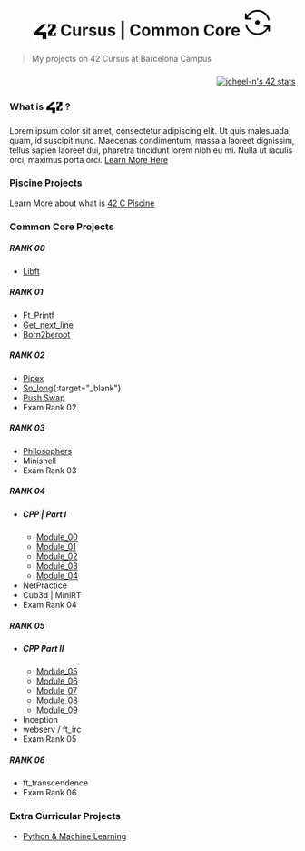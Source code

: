 <!--HEADER-->
<h1 align="center">
 <picture>
  
  <source media="(prefers-color-scheme: dark)" srcset="https://raw.githubusercontent.com/josephcheel/42-Cursus/main/resources/42_Logo_White.svg">
  <img alt="42" width=40 align="center" src="https://raw.githubusercontent.com/josephcheel/42-Cursus/main/resources/42_Logo.svg">
 </picture>
 Cursus |
 Common Core
<img src="resources/InProgress.svg">

</h1>
<!--FINISH HEADER-->


<!--![Common_core](/resources/common_core.png)-->
<!--<center><img src="/resources/common_core_black.png" width="600"  height= auto/></center>-->

> My projects on 42 Cursus at Barcelona Campus 

###

<div align="right">
<a href="https://github.com/JaeSeoKim/badge42"><img width=500 src="https://badge42.vercel.app/api/v2/clfo781th000608l4lo1z8jb2/stats?cursusId=21&coalitionId=205" alt="jcheel-n's 42 stats" /></a>
</div>

<h3>
What is 
 <picture>
  <source media="(prefers-color-scheme: dark)" srcset="https://raw.githubusercontent.com/josephcheel/42-Cursus/main/resources/42_Logo_White.svg">
  <img alt="42" width=30 align="center" src="https://raw.githubusercontent.com/josephcheel/42-Cursus/main/resources/42_Logo.svg">
 </picture>
 ?
</h3>
Lorem ipsum dolor sit amet, consectetur adipiscing elit. Ut quis malesuada quam, id suscipit nunc. Maecenas condimentum, massa a laoreet dignissim, tellus sapien laoreet dui, pharetra tincidunt lorem nibh eu mi. Nulla ut iaculis orci, maximus porta orci.
<a href="https://42.fr/en/the-program/innovative-learning/">Learn More Here</a>

### Piscine Projects
Learn More about what is [42 C Piscine](https://github.com/josephcheel/42-Piscine)

### Common Core Projects
##### RANK 00
* [Libft](https://github.com/josephcheel/42-Libft)
##### RANK 01
* [Ft_Printf](https://github.com/josephcheel/42-Ft_Printf)
* [Get_next_line](https://github.com/josephcheel/42-Get_next_line)
* [Born2beroot](https://github.com/josephcheel/42-Born2beroot)
##### RANK 02
* [Pipex](https://github.com/josephcheel/42-Pipex)
* [So_long](https://github.com/josephcheel/42-So_long){:target="_blank"}
* [Push Swap](https://github.com/josephcheel/42-Push_Swap)
* Exam Rank 02
##### RANK 03
* [Philosophers](https://github.com/josephcheel/42-Philosophers)
* Minishell
* Exam Rank 03
##### RANK 04
* ##### CPP | Part I
  * [Module_00](https://github.com/josephcheel/42-CPP/tree/main/CPP_Module_00)
  * [Module_01](https://github.com/josephcheel/42-CPP/tree/main/CPP_Module_01)
  * [Module_02](https://github.com/josephcheel/42-CPP/tree/main/CPP_Module_02)
  * [Module_03](https://github.com/josephcheel/42-CPP/tree/main/CPP_Module_03)
  * [Module_04](https://github.com/josephcheel/42-CPP/tree/main/CPP_Module_04)
* NetPractice
* Cub3d | MiniRT
* Exam Rank 04
 ##### RANK 05
* ##### CPP Part II
  * [Module_05](https://github.com/josephcheel/42-CPP/tree/main/CPP_Module_05)
  * [Module_06](https://github.com/josephcheel/42-CPP/tree/main/CPP_Module_06)
  * [Module_07](https://github.com/josephcheel/42-CPP/tree/main/CPP_Module_07)
  * [Module_08](https://github.com/josephcheel/42-CPP/tree/main/CPP_Module_08)
  * [Module_09](https://github.com/josephcheel/42-CPP/tree/main/CPP_Module_09)
* Inception
* webserv / ft_irc
* Exam Rank 05
 ##### RANK 06
* ft_transcendence
* Exam Rank 06

### Extra Curricular Projects
* [Python & Machine Learning](https://github.com/josephcheel/42-Python-Machine-Learning)

